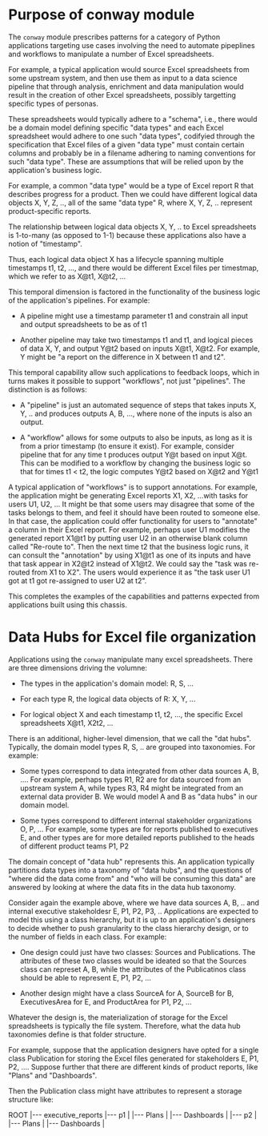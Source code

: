 # Purpose of conway module

The `conway` module prescribes patterns for a category of Python applications targeting use cases
involving the need to automate pipeplines and workflows to manipulate a number of Excel spreadsheets.

For example, a typical application would source Excel spreadsheets from some upstream system, and then
use them as input to a data science pipeline that through analysis, enrichment and data manipulation would
result in the creation of other Excel spreadsheets, possibly targetting specific types of personas.

These spreadsheets would typically adhere to a "schema", i.e., there would be a domain model defining specific
"data types" and each Excel spreadsheet would adhere to one such "data types", codifyied through the specification
that Excel files of a given "data type" must contain certain columns and probably be in a filename adhering to 
naming conventions for such "data type". These are assumptions that will be relied upon by the application's
business logic.

For example, a common "data type" would be a type of Excel report R that describes progress for a product.
Then we could have different logical data objects X, Y, Z, .., all of the same "data type" R, where X, Y, Z, ..
represent product-specific reports.

The relationship between logical data objects X, Y, .. to Excel spreadsheets is 1-to-many (as opposed to 1-1)
because these applications also have a notion of "timestamp". 

Thus, each logical data object X  has a lifecycle spanning multiple timestamps t1, t2, ..., and there would
be different Excel files per timestmap, which we refer to as X@t1, X@t2, ...

This temporal dimension is factored in the functionality of the business logic of the application's pipelines. For example:

* A pipeline might use a timestamp parameter t1 and constrain all input and output spreadsheets to be as of t1

* Another pipeline may take two timestamps t1 and t1, and logical pieces of data X, Y, and output
  Y@t2 based on inputs X@t1, X@t2. For example, Y might be "a report on the difference in X between t1 and t2".

This temporal capability allow such applications to feedback loops, which in turns makes it possible to support
"workflows", not just "pipelines". The distinction is as follows:

* A "pipeline" is just an automated sequence of steps that takes inputs X, Y, .. and produces outputs A, B, ...,
  where none of the inputs is also an output.

* A "workflow" allows for some outputs to also be inputs, as long as it is from a prior timestamp (to ensure it exist).
  For example, consider pipeline that for any time t produces output Y@t based on input X@t. This can be modified
  to a workflow by changing the business logic so that for times t1 < t2, the logic computes Y@t2 based on X@t2 and Y@t1

A typical application of "workflows" is to support annotations. For example, the application might be generating
Excel reports X1, X2, ...with tasks for users U1, U2, ...
It might be that some users may disagree that some of the tasks belongs to them, and feel it should have been routed to someone else.
In that case, the application could offer functionality for users to "annotate" a column in their Excel report. For example,
perhaps user U1 modifies the generated report X1@t1 by putting user U2 in an otherwise blank column called "Re-route to".
Then the next time t2 that the business logic runs, it can consult the "annotation" by using X1@t1 as one of its inputs and
have that task appear in X2@t2 instead of X1@t2. We could say the "task was re-routed from X1 to X2". The users would experience it
as "the task user U1 got at t1 got re-assigned to user U2 at t2".

This completes the examples of the capabilities and patterns expected from applications built using this chassis.

# Data Hubs for Excel file organization

Applications using the `conway` manipulate many excel spreadsheets. There are three dimensions driving the
volumne:

* The types in the application's domain model: R, S, ...

* For each type R, the logical data objects of R: X, Y, ...

* For logical object X and each timestamp t1, t2, ..., the specific Excel spreadsheets X@t1, X2t2, ...

There is an additional, higher-level dimension, that we call the "dat hubs". Typically, the domain model types R, S, ..
are grouped into taxonomies. For example:

* Some types correspond to data integrated from other data sources A, B, .... For example, perhaps types
  R1, R2 are for data sourced from an upstream system A, while types R3, R4 might be integrated from an external data provider
  B. We would model A and B as "data hubs" in our domain model.

* Some types correspond to different internal stakeholder organizations O, P, ... For example, some types are for reports 
  published to executives E, and other types are for more detailed reports published to the heads of different product teams
  P1, P2

The domain concept of "data hub" represents this. An application typically partitions data types into a taxonomy of 
"data hubs", and the questions of  "where did the data come from" and "who will be consuming this data" are answered by
looking at where the data fits in the data hub taxonomy.

Consider again the example above, where we have data sources A, B, .. and internal executive stakeholdesr E, P1, P2, P3, ..
Applications are expected to model this using a class hierarchy, but it is up to an application's designers to decide whether to push
granularity to the class hierarchy design, or to the number of fields in each class. For example:

* One design could just have two classes: Sources and Publications. The attributes of these two classes would be ideated so that
  the Sources class can represet A, B, while the attributes of the Publicatinos class should be able to represent E, P1, P2, ...

* Another design might have a class SourceA for A, SourceB for B, ExecutivesArea for E, and ProductArea for P1, P2, ...

Whatever the design is, the materialization of storage for the Excel spreadsheets is typically the file system. Therefore, what 
the data hub taxonomies define is that folder structure.

For example, suppose that the application designers have opted for a single class Publication for storing the Excel files
generated for stakeholders E, P1, P2, .... Suppose further that there are different kinds of product reports, like "Plans"
and "Dashboards".

Then the Publication class might have attributes to represent a storage structure like:

ROOT
  |--- executive_reports
  |--- p1
  |     |--- Plans
  |     |--- Dashboards
  |
  |--- p2
  |     |--- Plans
  |     |--- Dashboards
  |

